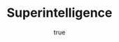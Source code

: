 ---
title: "Superintelligence"
bookCover: "/assets/book-covers/superintelligence.jpg"
slug: "superintelligence"
bookAuthor: "Nick Bostrom"
rating: 10
done: false
amazonLink: ""
author:
  name: Rico Trebeljahr
  picture: "/assets/blog/profile.jpeg"
---